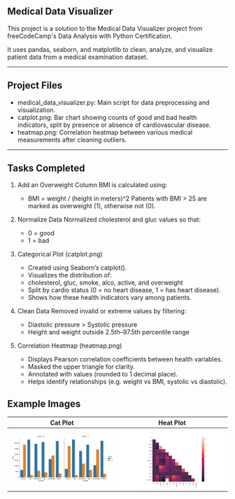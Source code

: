 ## Medical Data Visualizer

This project is a solution to the Medical Data Visualizer project from freeCodeCamp's Data Analysis with Python Certification.

It uses pandas, seaborn, and matplotlib to clean, analyze, and visualize patient data from a medical examination dataset.

---
## Project Files

- medical_data_visualizer.py: Main script for data preprocessing and visualization.
- catplot.png: Bar chart showing counts of good and bad health indicators, split by presence or absence of cardiovascular disease.
- heatmap.png: Correlation heatmap between various medical measurements after cleaning outliers.

---

## Tasks Completed

1. Add an Overweight Column
BMI is calculated using:
    - BMI = weight / (height in meters)^2
Patients with BMI > 25 are marked as overweight (1), otherwise not (0).

2. Normalize Data
Normalized cholesterol and gluc values so that:
    - 0 = good
    - 1 = bad

3. Categorical Plot (catplot.png)
    - Created using Seaborn’s catplot().
    - Visualizes the distribution of:
    - cholesterol, gluc, smoke, alco, active, and overweight
    - Split by cardio status (0 = no heart disease, 1 = has heart disease).
    - Shows how these health indicators vary among patients.

4. Clean Data
Removed invalid or extreme values by filtering:
    - Diastolic pressure > Systolic pressure
    - Height and weight outside 2.5th–97.5th percentile range

5. Correlation Heatmap (heatmap.png)
    - Displays Pearson correlation coefficients between health variables.
    - Masked the upper triangle for clarity.
    - Annotated with values (rounded to 1 decimal place).
    - Helps identify relationships (e.g. weight vs BMI, systolic vs diastolic).

## Example Images

| Cat Plot | Heat Plot | 
|-----------|----------|
| ![Cat Plot](catplot.png) | ![Heat Map](heatmap.png) |

